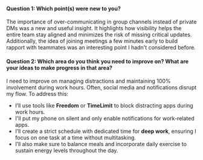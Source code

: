 #### **Question 1: Which point(s) were new to you?**  
The importance of over-communicating in group channels instead of private DMs was a new and useful insight. It highlights how visibility helps the entire team stay aligned and minimizes the risk of missing critical updates. Additionally, the idea of joining meetings a few minutes early to build rapport with teammates was an interesting point I hadn't considered before.  

#### **Question 2: Which area do you think you need to improve on? What are your ideas to make progress in that area?**  
I need to improve on managing distractions and maintaining 100% involvement during work hours. Often, social media and notifications disrupt my flow. To address this:  
- I’ll use tools like **Freedom** or **TimeLimit** to block distracting apps during work hours.  
- I'll put my phone on silent and only enable notifications for work-related apps.  
- I’ll create a strict schedule with dedicated time for **deep work**, ensuring I focus on one task at a time without multitasking.  
- I’ll also make sure to balance meals and incorporate daily exercise to sustain energy levels throughout the day.  

